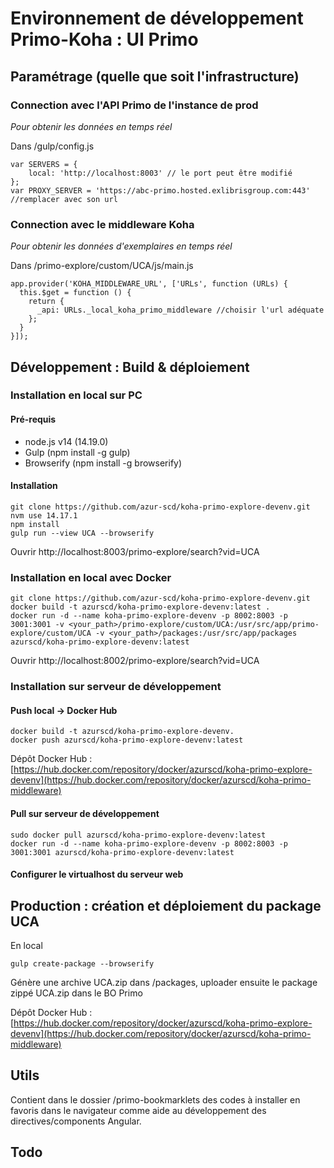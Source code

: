 # Environnement de développement Primo-Koha : UI Primo

## Paramétrage (quelle que soit l'infrastructure)

### Connection avec l'API Primo de l'instance de prod

*Pour obtenir les données en temps réel*

Dans /gulp/config.js

```
var SERVERS = {
    local: 'http://localhost:8003' // le port peut être modifié
};
var PROXY_SERVER = 'https://abc-primo.hosted.exlibrisgroup.com:443' //remplacer avec son url

```
### Connection avec le middleware Koha

*Pour obtenir les données d'exemplaires en temps réel*

Dans /primo-explore/custom/UCA/js/main.js

```
app.provider('KOHA_MIDDLEWARE_URL', ['URLs', function (URLs) {
  this.$get = function () {
    return {
      _api: URLs._local_koha_primo_middleware //choisir l'url adéquate
    };
  }
}]);
```

## Développement : Build & déploiement

### Installation en local sur PC

#### Pré-requis

- node.js v14 (14.19.0)
- Gulp (npm install -g gulp)
- Browserify (npm install -g browserify)


#### Installation

```
git clone https://github.com/azur-scd/koha-primo-explore-devenv.git
nvm use 14.17.1
npm install
gulp run --view UCA --browserify

```

Ouvrir http://localhost:8003/primo-explore/search?vid=UCA


### Installation en local avec Docker

```
git clone https://github.com/azur-scd/koha-primo-explore-devenv.git
docker build -t azurscd/koha-primo-explore-devenv:latest .
docker run -d --name koha-primo-explore-devenv -p 8002:8003 -p 3001:3001 -v <your_path>/primo-explore/custom/UCA:/usr/src/app/primo-explore/custom/UCA -v <your_path>/packages:/usr/src/app/packages azurscd/koha-primo-explore-devenv:latest
```

Ouvrir http://localhost:8002/primo-explore/search?vid=UCA


### Installation sur serveur de développement

#### Push local -> Docker Hub

```
docker build -t azurscd/koha-primo-explore-devenv.
docker push azurscd/koha-primo-explore-devenv:latest

```

Dépôt Docker Hub : [https://hub.docker.com/repository/docker/azurscd/koha-primo-explore-devenv](https://hub.docker.com/repository/docker/azurscd/koha-primo-middleware)

#### Pull sur serveur de développement

```
sudo docker pull azurscd/koha-primo-explore-devenv:latest
docker run -d --name koha-primo-explore-devenv -p 8002:8003 -p 3001:3001 azurscd/koha-primo-explore-devenv:latest

```

#### Configurer le virtualhost du serveur web

## Production : création et déploiement du package UCA

En local 

```
gulp create-package --browserify

```
Génère une archive UCA.zip dans /packages, uploader ensuite le package zippé UCA.zip dans le BO Primo

Dépôt Docker Hub : [https://hub.docker.com/repository/docker/azurscd/koha-primo-explore-devenv](https://hub.docker.com/repository/docker/azurscd/koha-primo-middleware)


## Utils

Contient dans le dossier /primo-bookmarklets des codes à installer en favoris dans le navigateur comme aide au développement des directives/components Angular.

## Todo 


